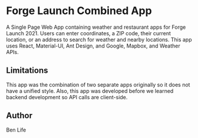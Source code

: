 # Forge Launch Combined App

A Single Page Web App containing weather and restaurant apps for Forge Launch 2021. Users can enter coordinates, a ZIP code, their current location, or an address to search for weather and nearby locations. This app uses React, Material-UI, Ant Design, and Google, Mapbox, and Weather APIs.

## Limitations

This app was the combination of two separate apps originally so it does not have a unified style. Also, this app was developed before we learned backend development so API calls are client-side. 

## Author
Ben Life
